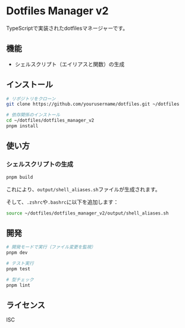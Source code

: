 # Dotfiles Manager v2

TypeScriptで実装されたdotfilesマネージャーです。

## 機能

- シェルスクリプト（エイリアスと関数）の生成

## インストール

```bash
# リポジトリをクローン
git clone https://github.com/yourusername/dotfiles.git ~/dotfiles

# 依存関係のインストール
cd ~/dotfiles/dotfiles_manager_v2
pnpm install
```

## 使い方

### シェルスクリプトの生成

```bash
pnpm build
```

これにより、`output/shell_aliases.sh`ファイルが生成されます。

そして、`.zshrc`や`.bashrc`に以下を追加します：

```bash
source ~/dotfiles/dotfiles_manager_v2/output/shell_aliases.sh
```

## 開発

```bash
# 開発モードで実行（ファイル変更を監視）
pnpm dev

# テスト実行
pnpm test

# 型チェック
pnpm lint
```

## ライセンス

ISC 